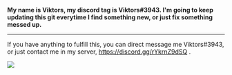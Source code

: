 <strong> My name is Viktors, my discord tag is Viktors#3943. 
I'm going to keep updating this git everytime I find something new, or just fix something messed up. </strong>

---

If you have anything to fulfill this, you can direct message me Viktors#3943, or just contact me in my server, https://discord.gg/rYkrnZ9dSQ .

![](https://img.shields.io/github/release/1.1)
